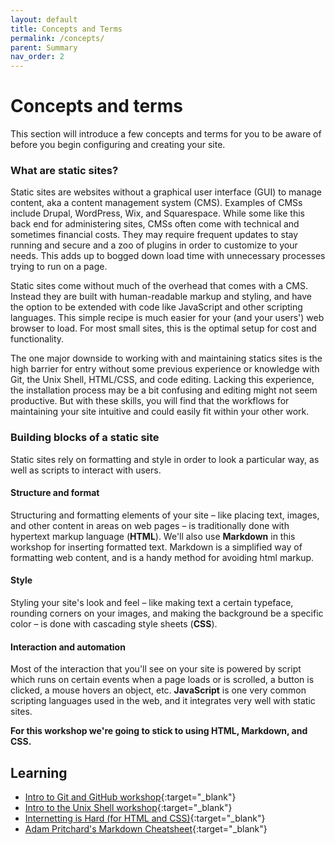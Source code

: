 ```yaml
---
layout: default
title: Concepts and Terms
permalink: /concepts/
parent: Summary
nav_order: 2
---
```


# Concepts and terms
This section will introduce a few concepts and terms for you to be aware of before you begin configuring and creating your site.

### What are static sites?
Static sites are websites without a graphical user interface (GUI) to manage content, aka a content management system (CMS). Examples of CMSs include Drupal, WordPress, Wix, and Squarespace. While some like this back end for administering sites, CMSs often come with technical and sometimes financial costs. They may require frequent updates to stay running and secure and a zoo of plugins in order to customize to your needs. This adds up to bogged down load time with unnecessary processes trying to run on a page.

Static sites come without much of the overhead that comes with a CMS. Instead they are built with human-readable markup and styling, and have the option to be extended with code like JavaScript and other scripting languages. This simple recipe is much easier for your (and your users') web browser to load. For most small sites, this is the optimal setup for cost and functionality.

The one major downside to working with and maintaining statics sites is the high barrier for entry without some previous experience or knowledge with Git, the Unix Shell, HTML/CSS, and code editing. Lacking this experience, the installation process may be a bit confusing and editing might not seem productive. But with these skills, you will find that the workflows for maintaining your site intuitive and could easily fit within your other work.

### Building blocks of a static site
Static sites rely on formatting and style in order to look a particular way, as well as scripts to interact with users.

#### Structure and format
Structuring and formatting elements of your site – like placing text, images, and other content in areas on web pages – is traditionally done with hypertext markup language (**HTML**). We'll also use **Markdown** in this workshop for inserting formatted text. Markdown is a simplified way of formatting web content, and is a handy method for avoiding html markup.

#### Style
Styling your site's look and feel – like making text a certain typeface, rounding corners on your images, and making the background be a specific color – is done with cascading style sheets (**CSS**).    

#### Interaction and automation
Most of the interaction that you'll see on your site is powered by script which runs on certain events when a page loads or is scrolled, a button is clicked, a mouse hovers an object, etc. **JavaScript** is one very common scripting languages used in the web, and it integrates very well with static sites.     

**For this workshop we're going to stick to using HTML, Markdown, and CSS.**

## Learning
- [Intro to Git and GitHub workshop](https://jeremybuhler.github.io/rc-git/){:target="_blank"}
- [Intro to the Unix Shell workshop](https://ubc-library-rc.github.io/intro-shell/){:target="_blank"}
- [Internetting is Hard (for HTML and CSS)](https://internetingishard.com/){:target="_blank"}
- [Adam Pritchard's Markdown Cheatsheet](https://github.com/adam-p/markdown-here/wiki/Markdown-Cheatsheet){:target="_blank"}

